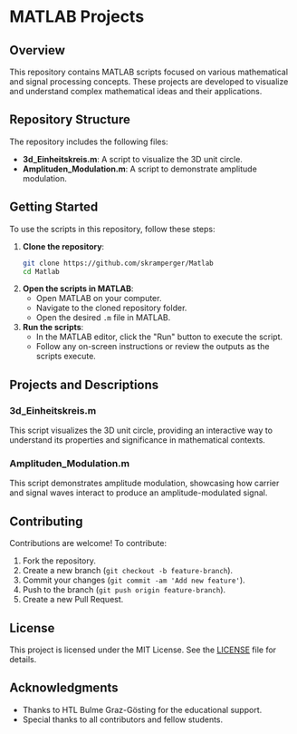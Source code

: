 # MATLAB Projects

## Overview

This repository contains MATLAB scripts focused on various mathematical and signal processing concepts. These projects are developed to visualize and understand complex mathematical ideas and their applications.

## Repository Structure

The repository includes the following files:

- **3d_Einheitskreis.m**: A script to visualize the 3D unit circle.
- **Amplituden_Modulation.m**: A script to demonstrate amplitude modulation.

## Getting Started

To use the scripts in this repository, follow these steps:

1. **Clone the repository**:
   ```bash
   git clone https://github.com/skramperger/Matlab
   cd Matlab
   ```
2. **Open the scripts in MATLAB**:
   - Open MATLAB on your computer.
   - Navigate to the cloned repository folder.
   - Open the desired `.m` file in MATLAB.
3. **Run the scripts**:
   - In the MATLAB editor, click the "Run" button to execute the script.
   - Follow any on-screen instructions or review the outputs as the scripts execute.

## Projects and Descriptions

### 3d_Einheitskreis.m
This script visualizes the 3D unit circle, providing an interactive way to understand its properties and significance in mathematical contexts.

### Amplituden_Modulation.m
This script demonstrates amplitude modulation, showcasing how carrier and signal waves interact to produce an amplitude-modulated signal.

## Contributing

Contributions are welcome! To contribute:

1. Fork the repository.
2. Create a new branch (`git checkout -b feature-branch`).
3. Commit your changes (`git commit -am 'Add new feature'`).
4. Push to the branch (`git push origin feature-branch`).
5. Create a new Pull Request.

## License

This project is licensed under the MIT License. See the [LICENSE](https://github.com/skramperger/Softwaretechnik/blob/main/LICENSE) file for details.

## Acknowledgments

- Thanks to HTL Bulme Graz-Gösting for the educational support.
- Special thanks to all contributors and fellow students.
